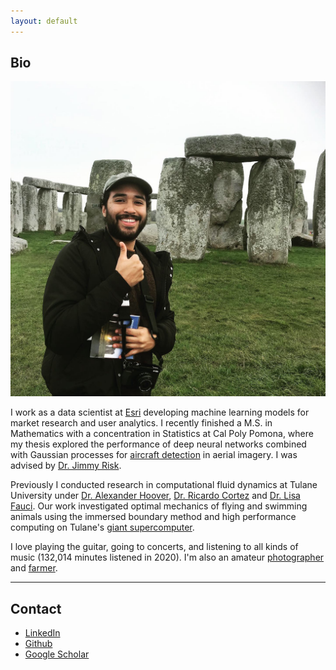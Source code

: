 ```yaml
---
layout: default
---
```


## Bio

<img class="profile-picture" src="me.JPG">

I work as a data scientist at <a href="https://www.esri.com/en-us/home" target="_blank">Esri</a> developing machine learning models for market research and user analytics. I recently finished a M.S. in Mathematics with a concentration in Statistics at Cal Poly Pomona, where my thesis explored the performance of deep neural networks combined with Gaussian processes for [aircraft detection](https://github.com/hakeemtfrank/aircraft-detection) in aerial imagery. I was advised by <a href="https://www.reddit.com/r/ac_newhorizons/comments/giikrj/for_our_online_final_my_professor_invited_us_to/" target="_blank">Dr. Jimmy Risk</a>. 

Previously I conducted research in computational fluid dynamics at Tulane University under <a href="https://sites.google.com/view/alexanderphoover" target="_blank">Dr. Alexander Hoover</a>, <a href="https://sse.tulane.edu/math/faculty/cortez" target="_blank">Dr. Ricardo Cortez</a> and <a href="https://en.wikipedia.org/wiki/Lisa_Fauci" target="_blank">Dr. Lisa Fauci</a>. Our work investigated optimal mechanics of flying and swimming animals using the immersed boundary method and high performance computing on Tulane's <a href="https://wiki.hpc.tulane.edu/trac/wiki/cypress" target="_blank">giant supercomputer</a>.

I love playing the guitar, going to concerts, and listening to all kinds of music (132,014 minutes listened in 2020). I'm also an amateur [photographer](https://www.flickr.com/photos/hakeemtonalli) and [farmer](https://bacchustales.com/sites/default/files/IMG_2103%20%282%29.JPG).


---

## Contact

* <a href="https://www.linkedin.com/in/hakeemtfrank/" target="_blank">LinkedIn</a>
* <a href="https://github.com/hakeemtfrank" target="_blank">Github</a>
* <a href="https://scholar.google.com/citations?user=hkq6W-AAAAAJ&hl=en&oi=sra" target="_blank">Google Scholar</a>